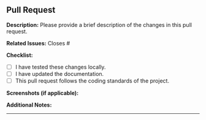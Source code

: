 ## Pull Request

**Description:**
Please provide a brief description of the changes in this pull request.

**Related Issues:**
Closes #<!-- add the issue number(s) this pull request addresses, if any -->

**Checklist:**
- [ ] I have tested these changes locally.
- [ ] I have updated the documentation.
- [ ] This pull request follows the coding standards of the project.

**Screenshots (if applicable):**
<!-- Add screenshots or images to help visualize the changes if needed -->

**Additional Notes:**
<!-- Any additional information that the reviewer should know about these changes -->

---
